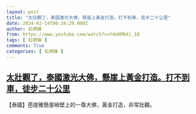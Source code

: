 ```yaml
---
layout: post
title: "太壯觀了，泰國激光大佛，懸崖上黃金打造。打不到車，徒步二十公里"
date: 2024-02-14T00:34:29.000Z
author: 石炳鋒
from: https://www.youtube.com/watch?v=YdoKMbXi_1Q
tags: [ 石炳锋 ]
comments: True
categories: [ 石炳锋 ]
---
```

<!--1707870869000-->
[太壯觀了，泰國激光大佛，懸崖上黃金打造。打不到車，徒步二十公里](https://www.youtube.com/watch?v=YdoKMbXi_1Q)
------

<div>
【泰國】芭堤雅懸崖峭壁上的一尊大佛，黃金打造，非常壯觀。
</div>
